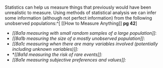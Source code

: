 Statistics can help us measure things that previously would have been unrealistic to measure. Using methods of statistical analysis we can infer some information (although not perfect information) from the following unobserved populations:^[ [[How to Measure Anything]] **pg 42**]
- *[[8a1a measuring with small random samples of a large population]]*:
- *[[8a1b measuring the size of a mostly unobserved population]]*:
- *[[8a1c measuring when there are many variables involved (potentially including unknown variables)]]:*
- **[[8a1d measuring the risk of rare events]]:*
- *[[8a1e measuring subjective preferences and values]]:*
